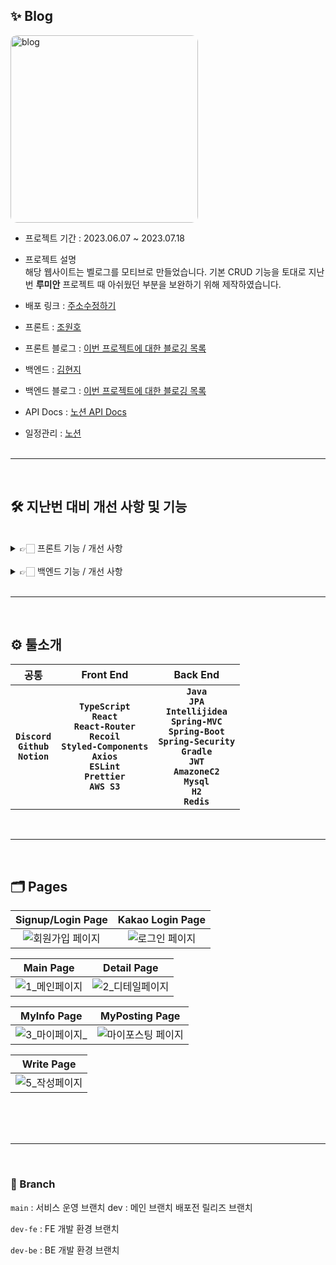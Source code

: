 ## ✨ Blog

<a href="https://ibb.co/VN0Ft5r"><img src="https://i.ibb.co/6ZcKmLV/blog.png" alt="blog" style="border-radius: 10px; width:300px"></a>

- 프로젝트 기간 : 2023.06.07 ~ 2023.07.18

- 프로젝트 설명<br>
  해당 웹사이트는 벨로그를 모티브로 만들었습니다.
  기본 CRUD 기능을 토대로 지난번 **루미안** 프로젝트 때 아쉬웠던 부분을 보완하기 위해 제작하였습니다.

- 배포 링크 : <a href ="http://lumian.s3-website.ap-northeast-2.amazonaws.com/" target = "_blank" > 주소수정하기 </a>

- 프론트 : [조원호](https://github.com/Joe-wonho)

- 프론트 블로그 : [이번 프로젝트에 대한 블로깅 목록](https://velog.io/@whdnjsgh22/series/%ED%86%A0%EC%9D%B4%ED%94%84%EB%A1%9C%EC%A0%9D%ED%8A%B8)

- 백엔드 : [김현지](https://github.com/HJKKIM)

- 백엔드 블로그 : [이번 프로젝트에 대한 블로깅 목록](https://upgrade-myself.tistory.com/486)

- API Docs : [노션 API Docs](https://www.notion.so/API-Docs-c2602a9bda654ae9ab5a3ecae82d892c)
- 일정관리 : [노션 ](https://www.notion.so/ebf28fa36c104f9e85a3fcb024c6d3a9?v=603c10569c764573b8c5329e81e7b5c4&pvs=4)
  <br><br>

---

<br>

## 🛠️ 지난번 대비 개선 사항 및 기능

<br>

<details>
<summary>👉🏻 프론트 기능 / 개선 사항</summary>
<div markdown="1">
<br>

1. Typescript 사용 : 타입 안정성을 위해 사용.

2. 에디터 사용 : rich-text editor 인 quill 사용.

3. 로그인 및 인증 관련 처리 : 지난번 프론트에서 자체적으로 처리한 토큰을
   서버에서 관리하며 **axios intercepter**를 이용한 토큰 재발급 자동화 및
   토큰 만료 처리.

4. OAuth 2.0 사용 : 지난번 소셜로그인 기능을 처리하지 못해 이번에 카카오 로그인
   기능 사용.

5. custom axios 사용 : 매 요청마다 헤더에 일일이 썼던 코드를 최소화 하기 위해
   axios create , axios intercepter 사용.

6. 스켈레톤 스크린(Skeleton Screen) 적용 : 메인 페이지의 모든 Postings를
   불러올 때 사용자 경험을 고려해 사용.
   (하지만 블로그와 같은 정적 페이지의 같은 경우 잘 어울리지 않다고 깨달음)

7. 이미지 업로드 처리 방법 변경 : 지난번엔 Base64로 인코딩 된 이미지 파일을
   그냥 넘겼지만 이번엔 s3를 사용해 이미지 url로 변환 후 이미지 업로드 처리.

</div>
</details>
<br>
<details>
<summary>👉🏻 백엔드 기능 / 개선 사항</summary>
<div markdown="1">
<br>

1. 사용자 인증 방식 : 로그인 시, 헤더에는 Access Token, 쿠키에는 Refresh Token을 넣어 함께 발급. Refresh Token은 서버에 저장하여 관리. Access Token 만료시 쿠키에 담긴 Refresh Token을 이용하여 Access Token 재발급

2. Redis를 이용한 로그아웃 기능 : 헤더에 발급되어 있는 JWT 토큰에서 사용자 이메일을 추출 후 redisUtils 객체를 사용하여 ATKemail 값을 기반으로 Redis에서 데이터 삭제. 추가로 Access Token의 만료시간 추출 후 Access Token을 "blackList"로 지정해 Redis에 데이터 저장(로그아웃 된 사용자의 토큰을 블랙리스트로 관리). 쿠키의 Refresh Token 삭제

3. 카카오 로그인을 통한 OAuth 2.0 : 클라이언트로부터 카카오 유저 정보를 받아 회원가입. 오어스를 통한 회원 가입시 이메일을 kakao로 수정하여 저장. 기존 회원인지 검토 후, 로그인 성공 응답(헤더: Access Token / 쿠키: Refresh Token 발급)

4. 요청 데이터 처리 방식 : 회원 가입, 회원 정보 수정시 JSON이 아닌 폼 데이터 형식으로 요청 데이터 받음. HTML 폼 요소를 통해 생성되므로 키-값 쌍으로 받아서 처리. 이때 프로필 이미지도 함께 처리 저장

5. AWS S3 버킷을 이용한 이미지 저장: AWS S3 버킷 설정 후, 사용자가 프로필 사진 등록 또는 게시글 작성시 이미지 파일을 AWS S3 버킷에 업로드 가능. 업로드 시, 사용자는 한 장 또는 여러 장의 사진을 한 번에 업로드 가능. 이미지 업로드 이후, 필요에 따라 한 장의 사진을 수정하거나 여러 장의 사진 수정 가능.

6. 검색 기능: title 검색어와 일치하는 게시글 조회 기능. 클라이언트로부터 전달받은 'title' 검색어를 사용하여 게시글 데이터베이스에서 해당 검색어가 게시글의 제목에 포함되어 있는지 조회. 해당 검색어와 일치하는 게시글들을 응답.

7. 시리즈(카테고리) 기능: '시리즈 전체 조회'는 특정 사용자의 닉네임을 입력받아 해당 사용자가 작성한 시리즈들의 시리즈들의 정보를 썸네일, 시리즈 이름, 포스트 게시글 갯수와 함께 응답. '시리즈 상세 조회'는 닉네임을 입력받아 특정 사용자가 작성한 시리즈에 포함된 모든 게시글의 정보를 응답.

8. 8. 태그 기능: 사용자가 게시글을 작성시 해당 게시글에 태그 추가 가능. 클라이언트가 전달한 태그들은 중복 없이 저장되며, 게시글과 태그 사이의 연결을 PostTag 엔티티를 활용하여 저장. 특정 사용자의 닉네임을 입력받아 해당 사용자가 작성한 게시글 중 지정한 태그에 해당되는 게시글을 조회할 수 있는 api 작성.

</div>
</details>
<br>

---

<br>

## ⚙️ 툴소개

|                     공통                      |                                                                             Front End                                                                             |                                                                                                   Back End                                                                                                    |
| :-------------------------------------------: | :---------------------------------------------------------------------------------------------------------------------------------------------------------------: | :-----------------------------------------------------------------------------------------------------------------------------------------------------------------------------------------------------------: |
| **`Discord`**<br>**`Github`**<br>**`Notion`** | **`TypeScript`**<br>**`React`**<br>**`React-Router`**<br>**`Recoil`**<br>**`Styled-Components`**<br>**`Axios`**<br>**`ESLint`**<br>**`Prettier`**<br>**`AWS S3`** | **`Java`**<br>**`JPA`**<br>**`Intellijidea`**<br>**`Spring-MVC`**<br>**`Spring-Boot`**<br>**`Spring-Security`**<br>**`Gradle`**<br>**`JWT`**<br>**`AmazoneC2`**<br>**`Mysql`**<br>**`H2`**<br>**`Redis`**<br> |

<br>

---

<br>

## 🗂️ Pages

|                        Signup/Login Page                        |                      Kakao Login Page                       |
| :-------------------------------------------------------------: | :---------------------------------------------------------: |
| ![회원가입 페이지](https://i.ibb.co/418sXty/image.gif) | ![로그인 페이지](https://i.ibb.co/VDC9xPK/image.gif) |

|                         Main Page                         |                       Detail Page                        |
| :-------------------------------------------------------: | :------------------------------------------------------: |
| ![1_메인페이지](https://i.ibb.co/0VX7cVV/image.gif) | ![2_디테일페이지](https://i.ibb.co/tHB6T3W/image.gif) |

|                       MyInfo Page                       |                       MyPosting Page                        |
| :-----------------------------------------------------: | :---------------------------------------------------------: |
| ![3_마이페이지_](https://i.ibb.co/SJMGf4J/image.gif) | ![마이포스팅 페이지](https://i.ibb.co/6HpSb4F/image.gif) |

|                     Write Page                      |
| :-------------------------------------------------: |
| ![5_작성페이지](https://i.ibb.co/Dwts76C/image.gif) |

</br>

<br>
<br>

---

<br>

### 🌲 Branch

`main` : 서비스 운영 브랜치 dev : 메인 브랜치 배포전 릴리즈 브랜치
</br>

`dev-fe` : FE 개발 환경 브랜치
</br>

`dev-be` : BE 개발 환경 브랜치
